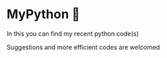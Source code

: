# MyPython :snake:

In this you can find my recent python code(s)


Suggestions and more efficient codes are welcomed

